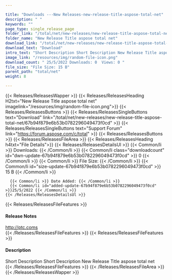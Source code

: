 ```yaml
---

title: "Downloads ---New Releases-new-release-title-aspose-total-net"
description: " "
keywords: ""
page_type: single_release_page
folder_link: "/total/net/new-releases/new-release-title-aspose-total-net/"
folder_name: "New Release Title aspose total net"
download_link: "/total/net/new-releases/new-release-title-aspose-total-net/67b94f879e6b53b0782296049473f0cd"
download_text: "Download"
intro_text: "Short Description Short Description New Release Title aspose total net"
image_link: "/resources/img/random-file-icon.png"
download_count: " 25/5/2022 Downloads: 0  Views: 0 "
file_size: "File Size: 15 B"
parent_path: "total/net"
weight: 8

---
```


{{< Releases/ReleasesWapper >}}
  {{< Releases/ReleasesHeading H2txt="New Release Title aspose total net" imagelink="/resources/img/random-file-icon.png">}}
  {{< Releases/ReleasesButtons >}}
    {{< Releases/ReleasesSingleButtons text="Download" link="/total/net/new-releases/new-release-title-aspose-total-net/67b94f879e6b53b0782296049473f0cd" >}}
    {{< Releases/ReleasesSingleButtons text="Support Forum" link="https://forum.aspose.com/c/total" >}}
  {{< Releases/ReleasesButtons >}}
  {{< Releases/ReleasesFileArea >}}
    {{< Releases/ReleasesHeading h4txt="File Details">}}
    {{< Releases/ReleasesDetailsUl >}}
      {{< Common/li >}} Downloads: {{< /Common/li >}}
      {{< Common/li class="downloadcount" id="dwn-update-67b94f879e6b53b0782296049473f0cd" >}} 0 {{< /Common/li >}}
      {{< Common/li >}} File Size: {{< /Common/li >}}
      {{< Common/li id="size-update-67b94f879e6b53b0782296049473f0cd" >}} 15 B {{< /Common/li >}}

      {{< Common/li >}} Date Added: {{< /Common/li >}}
      {{< Common/li id="added-update-67b94f879e6b53b0782296049473f0cd" >}}25/5/2022 {{< /Common/li >}}
    {{< /Releases/ReleasesDetailsUl >}}

  {{< Releases/ReleasesFileFeatures >}}
      <h4>Release Notes</h4><div><a href='http://ptc.coms'>http://ptc.coms</a></div>
  {{< /Releases/ReleasesFileFeatures >}}
  {{< Releases/ReleasesFileFeatures >}}
      <h4>Description</h4><div class="HTMLDescription">Short Description Short Description New Release Title aspose total net</div>
  {{< /Releases/ReleasesFileFeatures >}}
 {{< /Releases/ReleasesFileArea >}}
{{< /Releases/ReleasesWapper >}}


